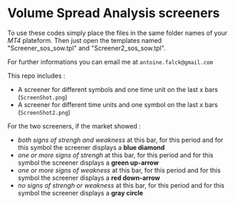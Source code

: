 # Volume Spread Analysis screeners

To use these codes simply place the files in the same folder names of your *MT4* plateform.
Then just open the templates named "Screener_sos_sow.tpl" and "Screener2_sos_sow.tpl".

For further informations you can email me at `antoine.falck@gmail.com`

This repo includes :
- A screener for different symbols and one time unit on the last x bars (`ScreenShot.png`)
- A screener for different time units and one symbol on the last x bars (`ScreenShot2.png`)

For the two screeners, if the market showed :
- *both signs of strengh and weakness* at this bar, for this period and for this symbol the screener displays a **blue diamond**
- *one or more signs of strengh* at this bar, for this period and for this symbol the screener displays a **green up-arrow**
- *one or more signs of weakness* at this bar, for this period and for this symbol the screener displays a **red down-arrow**
- *no signs of strengh or weakness* at this bar, for this period and for this symbol the screener displays a **gray circle**
